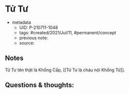 # Tử Tư

- metadata
	- UID: P-210711-1048
	- tags: #created/2021/Jul/11, #permanent/concept 
	- previous note: 
	- source: 

## Notes
Tử Tư tên thật là Khổng Cấp, [[Tử Tư là cháu nội Khổng Tử]].

## Questions & thoughts:

